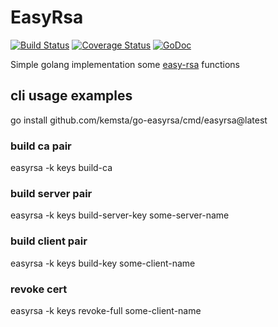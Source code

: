 # EasyRsa
[![Build Status](https://github.com/kemsta/go-easyrsa/actions/workflows/test.yml/badge.svg)](https://github.com/kemsta/go-easyrsa/actions/workflows/test.yml)
[![Coverage Status](https://coveralls.io/repos/github/kemsta/go-easyrsa/badge.svg?branch=master)](https://coveralls.io/github/kemsta/go-easyrsa?branch=master)
[![GoDoc](https://godoc.org/github.com/kemsta/go-easyrsa?status.svg)](https://godoc.org/github.com/kemsta/go-easyrsa)

Simple golang implementation some [easy-rsa](https://github.com/OpenVPN/easy-rsa) functions

## cli usage examples

go install github.com/kemsta/go-easyrsa/cmd/easyrsa@latest

### build ca pair
easyrsa -k keys build-ca

### build server pair
easyrsa -k keys build-server-key some-server-name

### build client pair
easyrsa -k keys build-key some-client-name

### revoke cert
easyrsa -k keys revoke-full some-client-name
